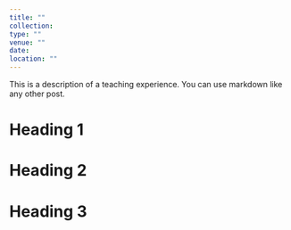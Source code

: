 ```yaml
---
title: ""
collection: 
type: ""
venue: ""
date: 
location: ""
---
```


This is a description of a teaching experience. You can use markdown like any other post.

Heading 1
======

Heading 2
======

Heading 3
======
